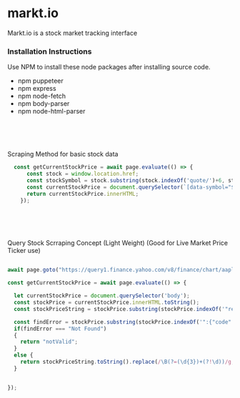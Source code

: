 # markt.io
Markt.io is a stock market tracking interface


### Installation Instructions

Use NPM to install these node packages after installing source code.

* npm puppeteer
* npm express
* npm node-fetch
* npm body-parser
* npm node-html-parser


<br>
<br>
<br>

Scraping Method for basic stock data

```javascript
  const getCurrentStockPrice = await page.evaluate(() => {
      const stock = window.location.href;
      const stockSymbol = stock.substring(stock.indexOf('quote/')+6, stock.length);
      const currentStockPrice = document.querySelector(`[data-symbol="${stockSymbol}"][data-field="regularMarketPrice"]`);
      return currentStockPrice.innerHTML;
    });
```

<br>
<br>
<br>

Query Stock Scrraping Concept (Light Weight) (Good for Live Market Price Ticker use)

```javascript

await page.goto("https://query1.finance.yahoo.com/v8/finance/chart/aapl" + stockSymbol);

const getCurrentStockPrice = await page.evaluate(() => {

  let currentStockPrice = document.querySelector('body');
  const stockPrice = currentStockPrice.innerHTML.toString();
  const stockPriceString = stockPrice.substring(stockPrice.indexOf('"regularMarketPrice":')+21, stockPrice.indexOf(',"chartPrevi'));

  const findError = stockPrice.substring(stockPrice.indexOf('":{"code":"')+11, stockPrice.indexOf('","descripti'));
  if(findError === "Not Found")
  {
    return "notValid";
  }
  else {
    return stockPriceString.toString().replace(/\B(?=(\d{3})+(?!\d))/g, ",");
  }


});

```
